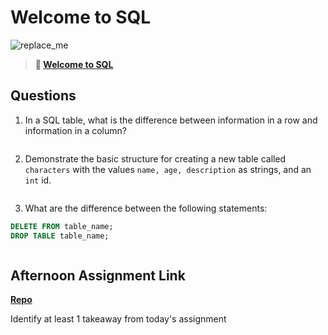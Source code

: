 # Welcome to SQL

![replace_me](https://codeworks.blob.core.windows.net/public/assets/img/illustrations/placeholder.svg)

> **📖 [Welcome to SQL](https://codeworksacademy.com/fs-student-guide/resources/wk11/01-MySQL-GettingStarted)**

## Questions

1. In a SQL table, what is the difference between information in a row and information in a column?
```

```
2. Demonstrate the basic structure for creating a new table called `characters` with the values `name, age, description` as strings, and an `int` id.
```

```
3. What are the difference between the following statements: 
```sql
DELETE FROM table_name;
DROP TABLE table_name;
```
```

```
## Afternoon Assignment Link

**[Repo](https://github.com/coombsab/<ASSIGNMENT_REPO>)**

Identify at least 1 takeaway from today's assignment
```

```